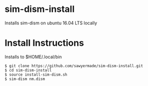 # sim-dism-install

Installs sim-dism on ubuntu 16.04 LTS locally

# Install Instructions

Installs to $HOME/.local/bin

```
$ git clone https://github.com/sawyermade/sim-dism-install.git
$ cd sim-dism-install
$ source install-sim-dism.sh
$ sim-dism nm.dism
```
